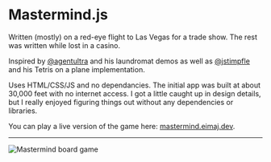 # Mastermind.js

Written (mostly) on a red-eye flight to Las Vegas for a trade show. The rest was written while lost in a casino.

Inspired by [@agentultra](https://github.com/agentultra) and his laundromat demos as well as [@jstimpfle](https://github.com/jstimpfle/tetris-on-a-plane/) and his Tetris on a plane implementation.

Uses HTML/CSS/JS and no dependancies. The initial app was built at about 30,000 feet with no internet access. I got a little caught up in design details, but I really enjoyed figuring things out without any dependencies or libraries.

You can play a live version of the game here: [mastermind.eimaj.dev](https://mastermind.eimaj.dev/).

---

![Mastermind board game](https://upload.wikimedia.org/wikipedia/commons/2/2d/Mastermind.jpg)
